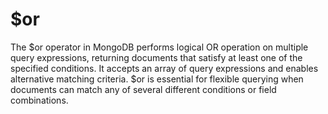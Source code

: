# $or

The $or operator in MongoDB performs logical OR operation on multiple query expressions, returning documents that satisfy at least one of the specified conditions. It accepts an array of query expressions and enables alternative matching criteria. $or is essential for flexible querying when documents can match any of several different conditions or field combinations.
